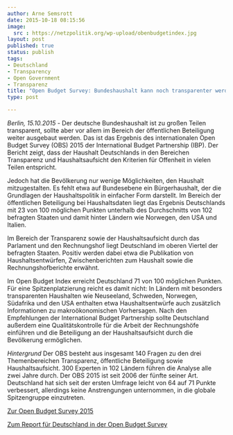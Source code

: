 ```yaml
---
author: Arne Semsrott
date: 2015-10-18 08:15:56
image: 
  src : https://netzpolitik.org/wp-upload/obenbudgetindex.jpg
layout: post
published: true
status: publish
tags:
- Deutschland
- Transparency
- Open Government
- Transparenz
title: "Open Budget Survey: Bundeshaushalt kann noch transparenter werden" 
type: post

---
```

<i>Berlin, 15.10.2015</i> - Der deutsche Bundeshaushalt ist zu großen Teilen transparent, sollte aber vor allem im Bereich der öffentlichen Beteiligung weiter ausgebaut werden. Das ist das Ergebnis des internationalen Open Budget Survey (OBS) 2015 der International Budget Partnership (IBP). Der Bericht zeigt, dass der Haushalt Deutschlands in den Bereichen Transparenz und Haushaltsaufsicht den Kriterien für Offenheit in vielen Teilen entspricht.

Jedoch hat die Bevölkerung nur wenige Möglichkeiten, den Haushalt mitzugestalten. Es fehlt etwa auf Bundesebene ein Bürgerhaushalt, der die Grundlagen der Haushaltspolitik in einfacher Form darstellt. Im Bereich der öffentlichen Beteiligung bei Haushaltsdaten liegt das Ergebnis Deutschlands mit 23 von 100 möglichen Punkten unterhalb des Durchschnitts von 102 befragten Staaten und damit hinter Ländern wie Norwegen, den USA und Italien. 

Im Bereich der Transparenz sowie der Haushaltsaufsicht durch das Parlament und den Rechnungshof liegt Deutschland im oberen Viertel der befragten Staaten. Positiv werden dabei etwa die Publikation von Haushaltsentwürfen, Zwischenberichten zum Haushalt sowie die Rechnungshofberichte erwähnt.

Im Open Budget Index erreicht Deutschland 71 von 100 möglichen Punkten. Für eine Spitzenplatzierung reicht es damit nicht: In Ländern mit besonders transparenten Haushalten wie Neuseeland, Schweden, Norwegen, Südafrika und den USA enthalten etwa Haushaltsentwürfe auch zusätzlich Informationen zu makroökonomischen Vorhersagen. Nach den Empfehlungen der International Budget Partnership sollte Deutschland außerdem eine Qualitätskontrolle für die Arbeit der Rechnungshöfe einführen und die Beteiligung an der Haushaltsaufsicht durch die Bevölkerung ermöglichen.

<i>Hintergrund</i>
Der OBS besteht aus insgesamt 140 Fragen zu den drei Themenbereichen Transparenz, öffentliche Beteiligung sowie Haushaltsaufsicht. 300 Experten in 102 Ländern führen die Analyse alle zwei Jahre durch. Der OBS 2015 ist seit 2006 der fünfte seiner Art. Deutschland hat sich seit der ersten Umfrage leicht von 64 auf 71 Punkte verbessert, allerdings keine Anstrengungen unternommen, in die globale Spitzengruppe einzutreten.
 
<a href="http://internationalbudget.org/opening-budgets/open-budget-initiative/open-budget-survey/">Zur Open Budget Survey 2015</a>

<a href="http://internationalbudget.org/opening-budgets/open-budget-initiative/open-budget-survey/country-info/?country=de">Zum Report für Deutschland in der Open Budget Survey</a>

